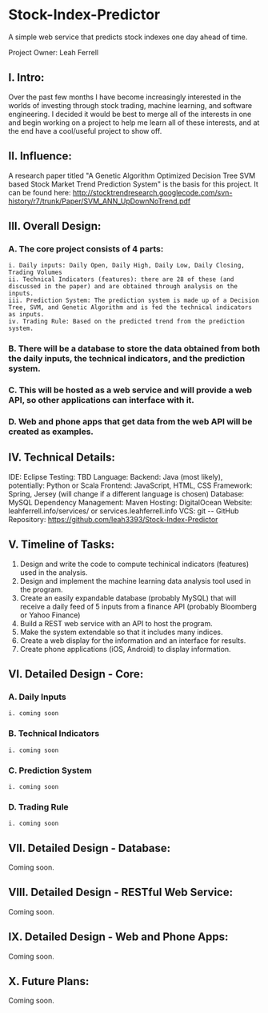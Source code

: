 # Stock-Index-Predictor

A simple web service that predicts stock indexes one day ahead of time.

Project Owner: Leah Ferrell

## I. Intro:

Over the past few months I have become increasingly interested in the worlds of investing through stock trading, machine learning, and software engineering. I decided it would be best to merge all of the interests in one and begin working on a project to help me learn all of these interests, and at the end have a cool/useful project to show off.


## II. Influence:

A research paper titled "A Genetic Algorithm Optimized Decision Tree SVM based Stock Market Trend Prediction System" is the basis for this project. It can be found here: http://stocktrendresearch.googlecode.com/svn-history/r7/trunk/Paper/SVM_ANN_UpDownNoTrend.pdf


## III. Overall Design:

### A. The core project consists of 4 parts: 
	i. Daily inputs: Daily Open, Daily High, Daily Low, Daily Closing, Trading Volumes
	ii. Technical Indicators (features): there are 28 of these (and discussed in the paper) and are obtained through analysis on the inputs.
	iii. Prediction System: The prediction system is made up of a Decision Tree, SVM, and Genetic Algorithm and is fed the technical indicators as inputs.
	iv. Trading Rule: Based on the predicted trend from the prediction system.

### B. There will be a database to store the data obtained from both the daily inputs, the technical indicators, and the prediction system.
### C. This will be hosted as a web service and will provide a web API, so other applications can interface with it.
### D. Web and phone apps that get data from the web API will be created as examples.


## IV. Technical Details:

IDE: Eclipse
Testing: TBD
Language: 
	Backend: Java (most likely), potentially: Python or Scala
	Frontend: JavaScript, HTML, CSS
Framework: Spring, Jersey (will change if a different language is chosen)
Database: MySQL
Dependency Management: Maven
Hosting: DigitalOcean
Website: leahferrell.info/services/ or services.leahferrell.info
VCS: git -- GitHub
Repository: https://github.com/leah3393/Stock-Index-Predictor


## V. Timeline of Tasks:

1. Design and write the code to compute techinical indicators (features) used in the analysis.
2. Design and implement the machine learning data analysis tool used in the program.
3. Create an easily expandable database (probably MySQL) that will receive a daily feed of 5 inputs from a finance API (probably Bloomberg or Yahoo Finance)
4. Build a REST web service with an API to host the program.
5. Make the system extendable so that it includes many indices.
6. Create a web display for the information and an interface for results.
7. Create phone applications (iOS, Android) to display information.


## VI. Detailed Design - Core:

### A. Daily Inputs
	i. coming soon

### B. Technical Indicators
	i. coming soon

### C. Prediction System
	i. coming soon

### D. Trading Rule
	i. coming soon


## VII. Detailed Design - Database:

Coming soon.


## VIII. Detailed Design - RESTful Web Service:

Coming soon.


## IX. Detailed Design - Web and Phone Apps:

Coming soon.


## X. Future Plans:

Coming soon.

